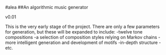 #alea
##An algorithmic music generator

v0.01

This is the very early stage of the project.  There are only a few
parameters for generation, but these will be expanded to include:
-twelve tone compositions
-a selection of composition styles relying on Markov chains
-more intelligent generation and development of motifs
-in-depth structure
-etc.



